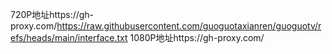 720P地址https://gh-proxy.com/https://raw.githubusercontent.com/guoguotaxianren/guoguotv/refs/heads/main/interface.txt
1080P地址https://gh-proxy.com/
